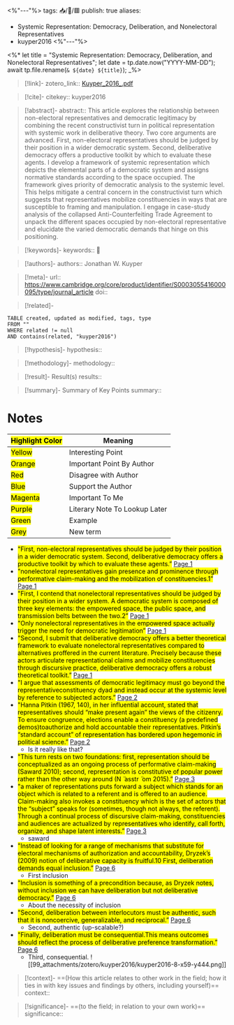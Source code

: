 <%"---"%>
tags: 📥️/📜️/🟥️
publish: true
aliases: 
  - Systemic Representation: Democracy, Deliberation, and Nonelectoral Representatives
  - kuyper2016
<%"---"%>

<%*
	let title = "Systemic Representation: Democracy, Deliberation, and Nonelectoral Representatives";
	let date = tp.date.now("YYYY-MM-DD");
	await tp.file.rename(`& ${date} ${title}`);
_%>

> [!link]-
> zotero_link:: [Kuyper_2016_.pdf](zotero://select/library/items/W2CNKFSG)

> [!cite]-
> citekey:: kuyper2016

> [!abstract]-
> abstract:: This article explores the relationship between non-electoral representatives and democratic legitimacy by combining the recent constructivist turn in political representation with systemic work in deliberative theory. Two core arguments are advanced. First, non-electoral representatives should be judged by their position in a wider democratic system. Second, deliberative democracy offers a productive toolkit by which to evaluate these agents. I develop a framework of systemic representation which depicts the elemental parts of a democratic system and assigns normative standards according to the space occupied. The framework gives priority of democratic analysis to the systemic level. This helps mitigate a central concern in the constructivist turn which suggests that representatives mobilize constituencies in ways that are susceptible to framing and manipulation. I engage in case-study analysis of the collapsed Anti-Counterfeiting Trade Agreement to unpack the different spaces occupied by non-electoral representative and elucidate the varied democratic demands that hinge on this positioning.

> [!keywords]-
> keywords:: 📖

> [!authors]-
> authors:: Jonathan W. Kuyper

> [!meta]-
> url:: https://www.cambridge.org/core/product/identifier/S0003055416000095/type/journal_article
> doi:: 

> [!related]-

```dataview
TABLE created, updated as modified, tags, type
FROM ""
WHERE related != null
AND contains(related, "kuyper2016")
```

> [!hypothesis]-
> hypothesis:: 

> [!methodology]- 
> methodology:: 

> [!result]- Result(s) 
> results::

> [!summary]- Summary of Key Points
> summary:: 

# Notes

| <mark class="hltr-grey">Highlight Color</mark> | Meaning                       |
| ---------------------------------------------- | ----------------------------- |
| <mark class="hltr-yellow">Yellow</mark>        | Interesting Point             |
| <mark class="hltr-orange">Orange</mark>        | Important Point By Author     |
| <mark class="hltr-red">Red</mark>              | Disagree with Author          |
| <mark class="hltr-blue">Blue</mark>            | Support the Author            |
| <mark class="hltr-magenta">Magenta</mark>      | Important To Me               |
| <mark class="hltr-purple">Purple</mark>        | Literary Note To Lookup Later |
| <mark class="hltr-green">Green</mark>          | Example                       |
| <mark class="hltr-grey">Grey</mark>            | New term                      |

- <mark class="hltr-yellow">"First, non-electoral representatives should be judged by their position in a wider democratic system. Second, deliberative democracy offers a productive toolkit by which to evaluate these agents.”</mark> [Page 1](zotero://open-pdf/library/items/W2CNKFSG?page=1&annotation=QIHKKF23) 
- <mark class="hltr-yellow">"nonelectoral representatives gain presence and prominence through performative claim-making and the mobilization of constituencies.1”</mark> [Page 1](zotero://open-pdf/library/items/W2CNKFSG?page=1&annotation=CGDGM5WC) 
- <mark class="hltr-yellow">"First, I contend that nonelectoral representatives should be judged by their position in a wider system. A democratic system is composed of three key elements: the empowered space, the public space, and transmission belts between the two.2”</mark> [Page 1](zotero://open-pdf/library/items/W2CNKFSG?page=1&annotation=9PR3I24I) 
- <mark class="hltr-red">"Only nonelectoral representatives in the empowered space actually trigger the need for democratic legitimation”</mark> [Page 1](zotero://open-pdf/library/items/W2CNKFSG?page=1&annotation=IJI6WJQ2) 
- <mark class="hltr-yellow">"Second, I submit that deliberative democracy offers a better theoretical framework to evaluate nonelectoral representatives compared to alternatives proffered in the current literature. Precisely because these actors articulate representational claims and mobilize constituencies through discursive practice, deliberative democracy offers a robust theoretical toolkit.”</mark> [Page 1](zotero://open-pdf/library/items/W2CNKFSG?page=1&annotation=R2GLPLIW) 
- <mark class="hltr-yellow">"I argue that assessments of democratic legitimacy must go beyond the representativeconstituency dyad and instead occur at the systemic level by reference to subjected actors.”</mark> [Page 2](zotero://open-pdf/library/items/W2CNKFSG?page=2&annotation=RRLC83FW) 
- <mark class="hltr-yellow">"Hanna Pitkin (1967, 140), in her influential account, stated that representatives should “make present again” the views of the citizenry. To ensure congruence, elections enable a constituency (a predefined demos)toauthorize and hold accountable their representatives. Pitkin’s “standard account” of representation has bordered upon hegemonic in political science.”</mark> [Page 2](zotero://open-pdf/library/items/W2CNKFSG?page=2&annotation=J2AIZLL6) 
	- Is it really like that? 
- <mark class="hltr-yellow">"This turn rests on two foundations: first, representation should be conceptualized as an ongoing process of performative claim-making (Saward 2010); second, representation is constitutive of popular power rather than the other way around (N  ̈ asstr  ̈ om 2015).”</mark> [Page 3](zotero://open-pdf/library/items/W2CNKFSG?page=3&annotation=9894FFI7) 
- <mark class="hltr-yellow">"a maker of representations puts forward a subject which stands for an object which is related to a referent and is offered to an audience. Claim-making also invokes a constituency which is the set of actors that the “subject” speaks for (sometimes, though not always, the referent). Through a continual process of discursive claim-making, constituencies and audiences are actualized by representatives who identify, call forth, organize, and shape latent interests.”</mark> [Page 3](zotero://open-pdf/library/items/W2CNKFSG?page=3&annotation=SLGFQZRE) 
	- saward 
- <mark class="hltr-yellow">"Instead of looking for a range of mechanisms that substitute for electoral mechanisms of authorization and accountability, Dryzek’s (2009) notion of deliberative capacity is fruitful.10 First, deliberation demands equal inclusion.”</mark> [Page 6](zotero://open-pdf/library/items/W2CNKFSG?page=6&annotation=848A7JMK) 
	- First inclusion 
- <mark class="hltr-orange">"Inclusion is something of a precondition because, as Dryzek notes, without inclusion we can have deliberation but not deliberative democracy.”</mark> [Page 6](zotero://open-pdf/library/items/W2CNKFSG?page=6&annotation=LPZH7TUS) 
	- About the necessity of inclusion 
- <mark class="hltr-yellow">"Second, deliberation between interlocutors must be authentic, such that it is noncoercive, generalizable, and reciprocal.”</mark> [Page 6](zotero://open-pdf/library/items/W2CNKFSG?page=6&annotation=DVZRWSYS) 
	- Second, authentic (up-scalable?) 
- <mark class="hltr-yellow">"Finally, deliberation must be consequential.This means outcomes should reflect the process of deliberative preference transformation.”</mark> [Page 6](zotero://open-pdf/library/items/W2CNKFSG?page=6&annotation=4L9K83KS) 
	- Third, consequential. 
![[99_attachments/zotero/kuyper2016/kuyper2016-8-x59-y444.png]] 

> [!context]-
> ==(How this article relates to other work in the field; how it ties in with key issues and findings by others, including yourself)==
> context:: 

> [!significance]-
> ==(to the field; in relation to your own work)==
> significance:: 